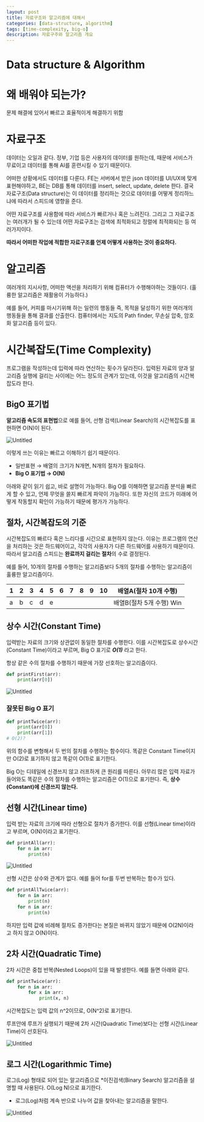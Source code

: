 ```yaml
---
layout: post
title: 자료구조와 알고리즘에 대해서
categories: [data-structure, algorithm]
tags: [time-complexity, big-o]
description: 자료구주와 알고리즘 개요
---
```


# Data structure & Algorithm

# 왜 배워야 되는가?

문제 해결에 있어서 빠르고 효율적이게 해결하기 위함

# 자료구조

데이터는 오일과 같다. 정부, 기업 등은 사용자의 데이터를 원하는데, 때문에 서비스가 무료이고 데이터를 통해 AI를 훈련시킬 수 있기 때문이다.

어떠한 상황에서도 데이터를 다룬다. FE는 서버에서 받은 json 데이터를 UI/UX에 맞게 표현해야하고, BE는 DB를 통해 데이터를 insert, select, update, delete 한다.
결국 자료구조(Data structure)는 이 데이터를 정리하는 것으로 데이터를 어떻게 정리하느냐에 따라서 스피드에 영향을 준다.

어떤 자료구조를 사용함에 따라 서비스가 빠르거나 혹은 느려진다. 그리고 그 자료구조는 여러개가 될 수 있는데 어떤 자료구조는 검색에 최적화되고 정렬에 최적화되는 등 여러가지이다.

**따라서 어떠한 작업에 적합한 자료구조를 언제 어떻게 사용하는 것이 중요하다.**

# 알고리즘

여러개의 지시사항, 어떠한 액션을 처리하기 위해 컴퓨터가 수행해야하는 것들이다.
(훌륭한 알고리즘은 재활용이 가능하다.)

예를 들어, 커피를 마시기위해 하는 일련의 행동들 즉, 목적을 달성하기 위한 여러개의 행동들을 통해 결과를 산출한다. 컴퓨터에서는 지도의 Path finder, 무손실 압축, 암호화 알고리즘 등이 있다.

# 시간복잡도(Time Complexity)

프로그램을 작성하는데 입력에 따라 연산하는 횟수가 달라진다. 입력된 자료의 양과 알고리즘 실행에 걸리는 사이에는 어느 정도의 관계가 있는데, 이것을 알고리즘의 시간복잡도라 한다.

## BigO 표기법

**알고리즘 속도의 표현법**으로 예를 들어, 선형 검색(Linear Search)의 시간복잡도를 표현하면 O(N)이 된다.

![Untitled](https://boy672820.github.io/assets/images/2022-03-13-data-structure/Untitled-g)

이렇게 쓰는 이유는 빠르고 이해하기 쉽기 때문이다.

- 일반표현 → 배열의 크기가 N개면, N개의 절차가 필요하다.
- **Big O 표기법 → O(N)**

아래와 같이 읽기 쉽고, 바로 설명이 가능하다. Big O를 이해하면 알고리즘 분석을 빠르게 할 수 있고, 언제 무엇을 쓸지 빠르게 파악이 가능하다. 또한 자신의 코드가 미래에 어떻게 작동할지 확인이 가능하기 때문에 평가가 가능하다.

## 절차, 시간복잡도의 기준

시간복잡도의 빠르다 혹은 느리다를 시간으로 표현하지 않는다. 이유는 프로그램의 연산을 처리하는 것은 하드웨어이고, 각각의 사용자가 다른 하드웨어를 사용하기 때문이다. 따라서 알고리즘 스피드는 **완료까지 걸리는 절차**의 수로 결정된다.

예를 들어, 10개의 절차를 수행하는 알고리즘보다 5개의 절차를 수행하는 알고리즘이 훌륭한 알고리즘이다.

| 1 | 2 | 3 | 4 | 5 | 6 | 7 | 8 | 9 | 10 | 배열A(절차 10개 수행) |
| --- | --- | --- | --- | --- | --- | --- | --- | --- | --- | --- |
| a | b | c | d | e |  |  |  |  |  | 배열B(절차 5개 수행) Win |

## 상수 시간(Constant Time)

입력받는 자료의 크기와 상관없이 동일한 절차를 수행한다.
이를 시간복잡도로 상수시간(Constant Time)이라고 부르며, Big O 표기로 ***O(1)*** 라고 한다.

항상 같은 수의 절차를 수행하기 때문에 가장 선호하는 알고리즘이다.

```python
def printFirst(arr):
	print(arr[0])
```

![Untitled](https://boy672820.github.io/assets/images/2022-03-13-data-structure/Untitled-1.png)

### 잘못된 Big O 표기

```python
def printTwice(arr):
	print(arr[0])
	print(arr[1])
# O(2)?
```

위의 함수를 변형해서 두 번의 절차를 수행하는 함수이다. 똑같은 Constant Time이지만 O(2)로 표기하지 않고 똑같이 O(1)로 표기한다.

Big O는 디테일에 신경쓰지 않고 러프하게 큰 원리를 따른다. 아무리 많은 입력 자료가 들어와도 똑같은 수의 절차를 수행하는 알고리즘은 O(1)으로 표기한다. 즉, **상수(Constant)에 신경쓰지 않는다.**

## 선형 시간(Linear time)

입력 받는 자료의 크기에 따라 선형으로 절차가 증가한다.
이를 선형(Linear time)이라고 부르며, O(N)이라고 표기한다.

```python
def printAll(arr):
	for n in arr:
		print(n)
```

![Untitled](https://boy672820.github.io/assets/images/2022-03-13-data-structure/Untitled-2.png)

선형 시간은 상수와 관계가 없다. 예를 들어 for를 두번 반복하는 함수가 있다.

```python
def printAllTwice(arr):
	for n in arr:
		print(n)
	for n in arr:
		print(n)
```

하지만 입력 값에 비례해 절차도 증가한다는 본질은 바뀌지 않았기 때문에 O(2N)이라고 하지 않고 O(N)이다.

## 2차 시간(Quadratic Time)

2차 시간은 중첩 반복(Nested Loops)이 있을 때 발생한다. 예를 들면 아래와 같다.

```python
def printTwice(arr):
	for n in arr:
		for x in arr:
			print(x, n)
```

시간복잡도는 입력 값의 n^2이므로, O(N^2)로 표기한다.

루프안에 루프가 실행되기 때문에 2차 시간(Quadratic Time)보다는 선형 시간(Linear Time)이 선호된다.

![Untitled](https://boy672820.github.io/assets/images/2022-03-13-data-structure/Untitled-3.png)

## 로그 시간(Logarithmic Time)

로그(Log) 형태로 되어 있는 알고리즘으로 *이진검색(Binary Search) 알고리즘을 설명할 때 사용된다. O(Log N)으로 표기한다.

* 로그(Log)처럼 계속 반으로 나누어 값을 찾아내는 알고리즘을 말한다.

![Untitled](https://boy672820.github.io/assets/images/2022-03-13-data-structure/Untitled-4.png)
